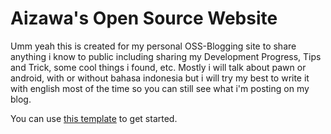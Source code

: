 
# Aizawa's Open Source Website

Umm yeah this is created for my personal OSS-Blogging site to share anything i know to public including sharing my Development Progress, Tips and Trick, some cool things i found, etc. Mostly i will talk about pawn or android, with or without bahasa indonesia but i will try my best to write it with english most of the time so you can still see what i'm posting on my blog. 

You can use [this template](https://github.com/cotes2020/chirpy-starter/generate) to get started.